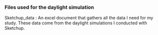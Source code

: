 ### Files used for the daylight simulation

Sketchup_data : An excel document that gathers all the data I need for my study. These data come from the daylight simulations I conducted with Sketchup.


